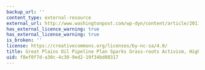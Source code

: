 ```yaml
---
backup_url: ''
content_type: external-resource
external_url: http://www.washingtonpost.com/wp-dyn/content/article/2011/01/23/AR2011012303411.html
has_external_licence_warning: true
has_external_license_warning: true
is_broken: ''
license: https://creativecommons.org/licenses/by-nc-sa/4.0/
title: Great Plains Oil Pipeline Plan Sparks Grass-roots Activism, High-stakes Lobbying
uid: f8ef0f7d-a30c-4c30-9ed2-19f34bd08317
---
```

